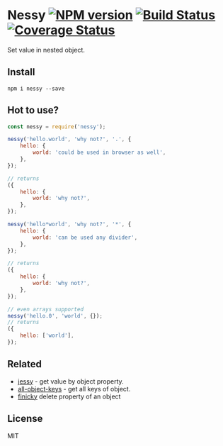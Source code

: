 # Nessy [![NPM version][NPMIMGURL]][NPMURL] [![Build Status][BuildStatusIMGURL]][BuildStatusURL] [![Coverage Status][CoverageIMGURL]][CoverageURL]

Set value in nested object.

## Install

`npm i nessy --save`

## Hot to use?

```js
const nessy = require('nessy');

nessy('hello.world', 'why not?', '.', {
    hello: {
        world: 'could be used in browser as well',
    },
});

// returns
({
    hello: {
        world: 'why not?',
    },
});

nessy('hello*world', 'why not?', '*', {
    hello: {
        world: 'can be used any divider',
    },
});

// returns
({
    hello: {
        world: 'why not?',
    },
});

// even arrays supported
nessy('hello.0', 'world', {});
// returns
({
    hello: ['world'],
});
```

## Related

- [jessy](https://github.com/coderaiser/jessy "jessy") - get value by object property.
- [all-object-keys](https://github.com/coderaiser/all-object-keys "all-object-keys") - get all keys of object.
- [finicky](https://github.com/coderaiser/finicky "finicky") delete property of an object

## License

MIT

[NPMIMGURL]: https://img.shields.io/npm/v/nessy.svg?style=flat
[BuildStatusURL]: https://github.com/coderaiser/align-spaces/actions?query=workflow%3A%22Node+CI%22 "Build Status"
[BuildStatusIMGURL]: https://github.com/coderaiser/align-spaces/workflows/Node%20CI/badge.svg
[NPMURL]: https://npmjs.org/package/nessy "npm"
[CoverageURL]: https://coveralls.io/github/coderaiser/nessy?branch=master
[CoverageIMGURL]: https://coveralls.io/repos/coderaiser/nessy/badge.svg?branch=master&service=github
